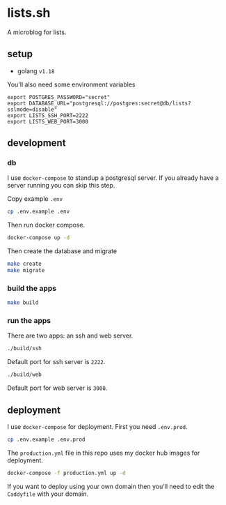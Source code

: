 # lists.sh

A microblog for lists.

## setup

- golang `v1.18`

You'll also need some environment variables

```
export POSTGRES_PASSWORD="secret"
export DATABASE_URL="postgresql://postgres:secret@db/lists?sslmode=disable"
export LISTS_SSH_PORT=2222
export LISTS_WEB_PORT=3000
```

## development

### db

I use `docker-compose` to standup a postgresql server.  If you already have a
server running you can skip this step.

Copy example `.env`

```bash
cp .env.example .env
```

Then run docker compose.

```bash
docker-compose up -d
```

Then create the database and migrate

```bash
make create
make migrate
```

### build the apps

```bash
make build
```

### run the apps

There are two apps: an ssh and web server.

```bash
./build/ssh
```

Default port for ssh server is `2222`.

```bash
./build/web
```

Default port for web server is `3000`.

## deployment

I use `docker-compose` for deployment.  First you need `.env.prod`. 

```bash
cp .env.example .env.prod
```

The `production.yml` file in this repo uses my docker hub images for deployment.

```bash
docker-compose -f production.yml up -d
```

If you want to deploy using your own domain then you'll need to edit the
`Caddyfile` with your domain.
